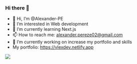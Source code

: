 ### Hi there 👋
- 👋 Hi, I’m @Alexander-PE
- 👀 I’m interested in Web development 
- 🌱 I’m currently learning Next.js
- 📫 How to reach me: alexander.pereze02@gmail.com
- 🔭 I’m currently working on increase my portfolio and skills
- My portfolio: https://vlexdev.netlify.app


<!-- <a href="https://github.com/anuraghazra/github-readme-stats"> 
<img align="left" src="https://github-readme-stats.vercel.app/api?username=Alexander-PE&count_private=true&show_icons=true&theme=default" />
</a> -->
<a href="https://github.com/anuraghazra/convoychat">
<img align="center" src="https://github-readme-stats.vercel.app/api/top-langs/?username=Alexander-PE&show_icons=true&theme=default" />
</a>

<!--
**Alexander-PE/Alexander-PE** is a ✨ _special_ ✨ repository because its `README.md` (this file) appears on your GitHub profile.

Here are some ideas to get you started:

- 🔭 I’m currently working on ...
- 🌱 I’m currently learning ...
- 👯 I’m looking to collaborate on ...
- 🤔 I’m looking for help with ...
- 💬 Ask me about ...
- 📫 How to reach me: ...
- 😄 Pronouns: ...
- ⚡ Fun fact: ...
-->
